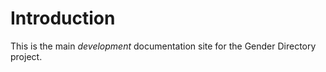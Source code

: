 # Introduction

This is the main _development_ documentation site for the Gender Directory project.
